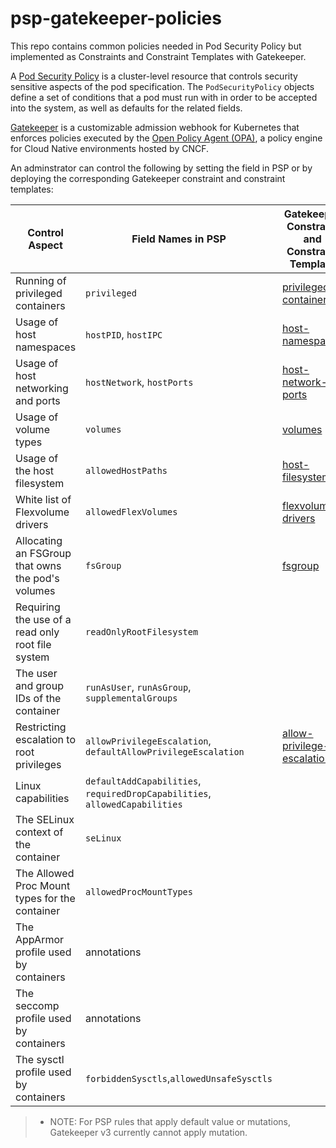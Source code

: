 # psp-gatekeeper-policies

This repo contains common policies needed in Pod Security Policy but implemented as Constraints and Constraint Templates with Gatekeeper.

A [Pod Security Policy](https://kubernetes.io/docs/concepts/policy/pod-security-policy/) is a cluster-level resource that controls security
sensitive aspects of the pod specification. The `PodSecurityPolicy` objects define a set of conditions that a pod must run with in order to be accepted into
the system, as well as defaults for the related fields.

[Gatekeeper](https://github.com/open-policy-agent/gatekeeper) is a customizable admission webhook for Kubernetes that enforces policies executed by the [Open Policy Agent (OPA)](https://www.openpolicyagent.org), a policy engine for Cloud Native environments hosted by CNCF.

An adminstrator can control the following by setting the field in PSP or by deploying the corresponding Gatekeeper constraint and constraint templates:

| Control Aspect                                    | Field Names in PSP                                                          | Gatekeeper Constraint and Constraint Template                    |
| ------------------------------------------------- | --------------------------------------------------------------------------- | ---------------------------------------------------------------- |
| Running of privileged containers                  | `privileged`                                                                | [privileged-containers](../../tree/master/privileged-containers) |
| Usage of host namespaces                          | `hostPID`, `hostIPC`                                                        | [host-namespaces](../../tree/master/host-namespaces)             |
| Usage of host networking and ports                | `hostNetwork`, `hostPorts`                                                  | [host-network-ports](../../tree/master/host-network-ports)       |
| Usage of volume types                             | `volumes`                                                                   | [volumes](../../tree/master/volumes)                             |
| Usage of the host filesystem                      | `allowedHostPaths`                                                          | [host-filesystem](../../tree/master/host-filesystem)             |
| White list of Flexvolume drivers                  | `allowedFlexVolumes`                                                        | [flexvolume-drivers](../../tree/master/flexvolume-drivers)       |
| Allocating an FSGroup that owns the pod's volumes | `fsGroup`                                                                   | [fsgroup](../../tree/master/fsgroup)                             |
| Requiring the use of a read only root file system | `readOnlyRootFilesystem`                                                    |
| The user and group IDs of the container           | `runAsUser`, `runAsGroup`, `supplementalGroups`                             |
| Restricting escalation to root privileges         | `allowPrivilegeEscalation`, `defaultAllowPrivilegeEscalation`               | [allow-privilege-escalation](allow-privilege-escalation)         |
| Linux capabilities                                | `defaultAddCapabilities`, `requiredDropCapabilities`, `allowedCapabilities` |
| The SELinux context of the container              | `seLinux`                                                                   |
| The Allowed Proc Mount types for the container    | `allowedProcMountTypes`                                                     |
| The AppArmor profile used by containers           | annotations                                                                 |
| The seccomp profile used by containers            | annotations                                                                 |
| The sysctl profile used by containers             | `forbiddenSysctls`,`allowedUnsafeSysctls`                                   |                                                                  |

> - NOTE: For PSP rules that apply default value or mutations, Gatekeeper v3 currently cannot apply mutation.
